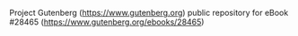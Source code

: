 Project Gutenberg (https://www.gutenberg.org) public repository for eBook #28465 (https://www.gutenberg.org/ebooks/28465)
